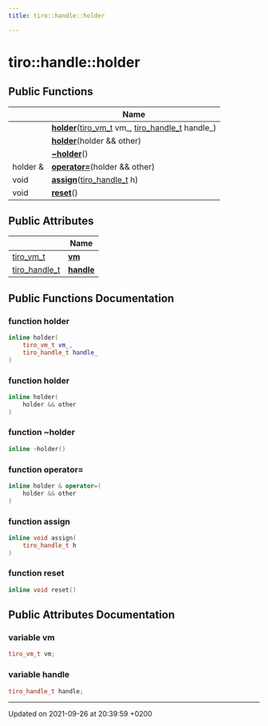 ```yaml
---
title: tiro::handle::holder

---
```


# tiro::handle::holder





## Public Functions

|                | Name           |
| -------------- | -------------- |
| | **[holder](/docs/api/classes/structtiro_1_1handle_1_1holder#function-holder)**([tiro&#95;vm&#95;t](/docs/api/files/def&#95;8h#typedef-tiro-vm-t) vm_, [tiro&#95;handle&#95;t](/docs/api/files/def&#95;8h#typedef-tiro-handle-t) handle_) |
| | **[holder](/docs/api/classes/structtiro_1_1handle_1_1holder#function-holder)**(holder && other) |
| | **[~holder](/docs/api/classes/structtiro_1_1handle_1_1holder#function-~holder)**() |
| holder & | **[operator=](/docs/api/classes/structtiro_1_1handle_1_1holder#function-operator=)**(holder && other) |
| void | **[assign](/docs/api/classes/structtiro_1_1handle_1_1holder#function-assign)**([tiro&#95;handle&#95;t](/docs/api/files/def&#95;8h#typedef-tiro-handle-t) h) |
| void | **[reset](/docs/api/classes/structtiro_1_1handle_1_1holder#function-reset)**() |

## Public Attributes

|                | Name           |
| -------------- | -------------- |
| [tiro&#95;vm&#95;t](/docs/api/files/def&#95;8h#typedef-tiro-vm-t) | **[vm](/docs/api/classes/structtiro_1_1handle_1_1holder#variable-vm)**  |
| [tiro&#95;handle&#95;t](/docs/api/files/def&#95;8h#typedef-tiro-handle-t) | **[handle](/docs/api/classes/structtiro_1_1handle_1_1holder#variable-handle)**  |

## Public Functions Documentation

### function holder

```cpp
inline holder(
    tiro_vm_t vm_,
    tiro_handle_t handle_
)
```


### function holder

```cpp
inline holder(
    holder && other
)
```


### function ~holder

```cpp
inline ~holder()
```


### function operator=

```cpp
inline holder & operator=(
    holder && other
)
```


### function assign

```cpp
inline void assign(
    tiro_handle_t h
)
```


### function reset

```cpp
inline void reset()
```


## Public Attributes Documentation

### variable vm

```cpp
tiro_vm_t vm;
```


### variable handle

```cpp
tiro_handle_t handle;
```


-------------------------------

Updated on 2021-09-26 at 20:39:59 +0200